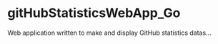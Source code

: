 # gitHubStatisticsWebApp_Go

Web application written to make and display GitHub statistics datas...
